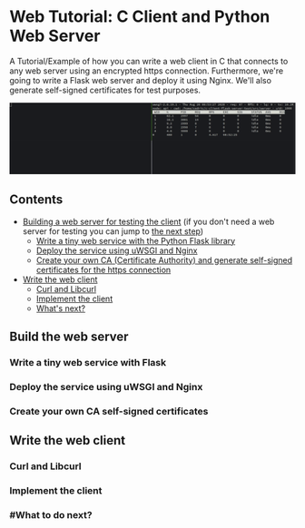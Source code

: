 # Web Tutorial: C Client and Python Web Server

A Tutorial/Example of how you can write a web client in C that connects to any web server using an encrypted https connection. 
Furthermore, we're going to write a Flask web server and deploy it using Nginx. We'll also generate self-signed certificates for test purposes.

![alt text](https://github.com/CedricFauth/c-client-flask-server-test/blob/master/test.gif "Example Output")

## Contents

* [Building a web server for testing the client](#Build-the-web-server) 
(if you don't need a web server for testing you can jump to [the next step](#Write-the-web-client))
  * [Write a tiny web service with the Python Flask library](#Write-a-tiny-web-service-with-Flask)
  * [Deploy the service using uWSGI and Nginx](#Deploy-the-service-using-uWSGI-and-Nginx)
  * [Create your own CA (Certificate Authority) and generate self-signed certificates for the https connection](#Create-your-own-CA-self-signed-certificates)
* [Write the web client](#Write-the-web-client)
  * [Curl and Libcurl](#Curl-and-Libcurl)
  * [Implement the client](#Implement-the-client)
  * [What's next?](#What-to-do-next?)
  
## Build the web server
### Write a tiny web service with Flask
### Deploy the service using uWSGI and Nginx
### Create your own CA self-signed certificates

## Write the web client
### Curl and Libcurl
### Implement the client
### #What to do next?
